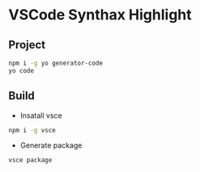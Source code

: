 # VSCode Synthax Highlight

## Project
```bash
npm i -g yo generator-code
yo code
```

## Build
- Insatall vsce
```bash
npm i -g vsce
```
- Generate package
```bash
vsce package
```
